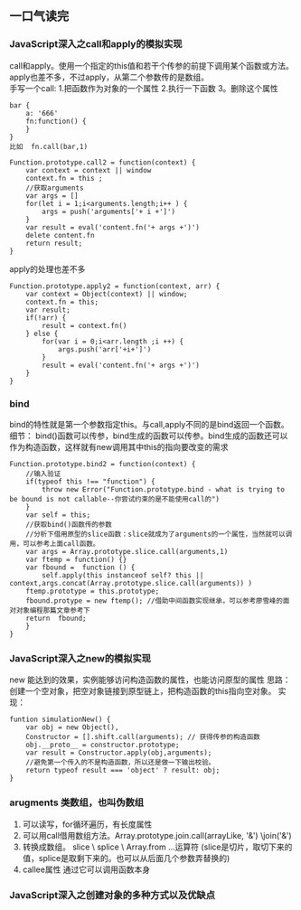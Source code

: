 ## 一口气读完

### JavaScript深入之call和apply的模拟实现
call和apply。使用一个指定的this值和若干个传参的前提下调用某个函数或方法。apply也差不多，不过apply，从第二个参数传的是数组。         
手写一个call: 1.把函数作为对象的一个属性
            2.执行一下函数
            3。删除这个属性
```
bar {
    a: '666'
    fn:function() {
    }
}
比如  fn.call(bar,1)

Function.prototype.call2 = function(context) {
    var context = context || window
    context.fn = this ;
    //获取arguments
    var args = []
    for(let i = 1;i<arguments.length;i++ ) {
        args = push('arguments['+ i +']')
    }
    var result = eval('content.fn('+ args +')')
    delete content.fn
    return result;
}
```

apply的处理也差不多
```
Function.prototype.apply2 = function(context, arr) {
    var context = Object(context) || window;
    context.fn = this;
    var result;
    if(!arr) {
        result = context.fn()
    } else {
        for(var i = 0;i<arr.length ;i ++) {
            args.push('arr['+i+']')
        }
        result = eval('content.fn('+ args +')')
    }
}
```

### bind
bind的特性就是第一个参数指定this。与call,apply不同的是bind返回一个函数。
细节： bind()函数可以传参，bind生成的函数可以传参。bind生成的函数还可以作为构造函数，这样就有new调用其中this的指向要改变的需求
```
Function.prototype.bind2 = function(context) {
    //输入验证
    if(typeof this !== "function") {
        throw new Error("Function.prototype.bind - what is trying to be bound is not callable--你尝试约束的是不能使用call的")
    }
    var self = this;
    //获取bind()函数传的参数
    //分析下借用原型的slice函数：slice就成为了arguments的一个属性，当然就可以调用，可以参考上面call函数。
    var args = Array.prototype.slice.call(arguments,1) 
    var ftemp = function() {}
    var fbound =  function () {
        self.apply(this instanceof self? this || context,args.concat(Array.prototype.slice.call(arguments)) )
    ftemp.prototype = this.prototype;
    fbound.protype = new ftemp(); //借助中间函数实现继承，可以参考廖雪峰的面对对象编程那篇文章参考下
    return  fbound;
    }
}
```



### JavaScript深入之new的模拟实现
new 能达到的效果，实例能够访问构造函数的属性，也能访问原型的属性
思路： 创建一个空对象，把空对象链接到原型链上，把构造函数的this指向空对象。
实现：
```
funtion simulationNew() {
    var obj = new Object(),
    Constructor = [].shift.call(arguments); // 获得传参的构造函数
    obj.__proto__ = constructor.prototype;
    var result = Constructor.apply(obj,arguments);
    //避免第一个传入的不是构造函数，所以还是做一下输出校验。
    return typeof result === 'object' ? result: obj;
}
```

### arugments 类数组，也叫伪数组
1. 可以读写，for循环遍历，有长度属性
2. 可以用call借用数组方法。Array.prototype.join.call(arrayLike, '&') \join('&')
3. 转换成数组。 slice \ splice \ Array.from \...运算符 (slice是切片，取切下来的值，splice是取剩下来的。也可以从后面几个参数弄替换的)
4. callee属性 通过它可以调用函数本身


### JavaScript深入之创建对象的多种方式以及优缺点
